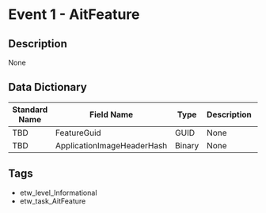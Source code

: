 # Event 1 - AitFeature

## Description
None

## Data Dictionary
|Standard Name|Field Name|Type|Description|Sample Value|
|---|---|---|---|---|
|TBD|FeatureGuid|GUID|None|`None`|
|TBD|ApplicationImageHeaderHash|Binary|None|`None`|

## Tags
* etw_level_Informational
* etw_task_AitFeature